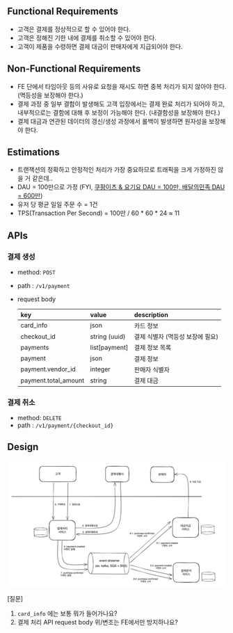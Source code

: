 ## Functional Requirements
* 고객은 결제를 정상적으로 할 수 있어야 한다.
* 고객은 정해진 기한 내에 결제를 취소할 수 있어야 한다.
* 고객이 제품을 수령하면 결제 대금이 판매자에게 지급되어야 한다.

## Non-Functional Requirements
* FE 단에서 타임아웃 등의 사유로 요청을 재시도 하면 중복 처리가 되지 않아야 한다. (멱등성을 보장해야 한다.)
* 결제 과정 중 일부 결함이 발생해도 고객 입장에서는 결제 완료 처리가 되어야 하고, 내부적으로는 결함에 대해 후 보정이 가능해야 한다. (내결함성을 보장해야 한다.)
* 결제 대금과 연관된 데이터의 갱신/생성 과정에서 롤백이 발생하면 원자성을 보장해야 한다.


## Estimations
* 트랜잭션의 정확하고 안정적인 처리가 가장 중요하므로 트래픽을 크게 가정하진 않을 거 같은데.. 
* DAU = 100만으로 가정 (FYI, [쿠팡이츠 & 요기요 DAU = 100만, 배달의민족 DAU = 600만](https://www.mk.co.kr/news/business/10954092))
* 유저 당 평균 일일 주문 수 = 1건 
* TPS(Transaction Per Second) = 100만 / 60 * 60 * 24 ≈ 11

## APIs

### 결제 생성
* method: `POST`
* path : `/v1/payment`
* request body

    | key           | value         | description         |
    | -------------------- |---------------|---------------------|
    | card_info                                | json          | 카드 정보               |
    | checkout_id                              | string (uuid) | 결제 식별자 (멱등성 보장에 필요) |
    | payments                                 | list[payment] | 결제 정보 목록            |
    | payment                                  | json          | 결제 정보               |
    | payment.vendor_id                        | integer       | 판매자 식별자             |
    | payment.total_amount                     | string        | 결제 대금               |


### 결제 취소
* method: `DELETE`
* path : `/v1/payment/{checkout_id}`




## Design
![payment-gateway-design](./payment-gateway-design.png)


[질문]
1. `card_info` 에는 보통 뭐가 들어가나요? 
2. 결제 처리 API request body 위/변조는 FE에서만 방지하나요? 
